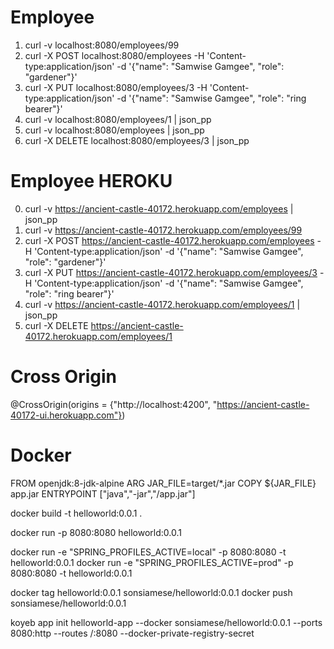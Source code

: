 # Employee
1. curl -v localhost:8080/employees/99
2. curl -X POST localhost:8080/employees -H 'Content-type:application/json' -d '{"name": "Samwise Gamgee", "role": "gardener"}'
3. curl -X PUT localhost:8080/employees/3 -H 'Content-type:application/json' -d '{"name": "Samwise Gamgee", "role": "ring bearer"}'
4. curl -v localhost:8080/employees/1 | json_pp
5. curl -v localhost:8080/employees | json_pp
6. curl -X DELETE localhost:8080/employees/3 | json_pp

# Employee HEROKU
0. curl -v https://ancient-castle-40172.herokuapp.com/employees | json_pp
1. curl -v https://ancient-castle-40172.herokuapp.com/employees/99
2. curl -X POST https://ancient-castle-40172.herokuapp.com/employees -H 'Content-type:application/json' -d '{"name": "Samwise Gamgee", "role": "gardener"}'
3. curl -X PUT https://ancient-castle-40172.herokuapp.com/employees/3 -H 'Content-type:application/json' -d '{"name": "Samwise Gamgee", "role": "ring bearer"}'
4. curl -v https://ancient-castle-40172.herokuapp.com/employees/1 | json_pp
5. curl -X DELETE https://ancient-castle-40172.herokuapp.com/employees/1

# Cross Origin
@CrossOrigin(origins = {"http://localhost:4200", "https://ancient-castle-40172-ui.herokuapp.com"})

# Docker
FROM openjdk:8-jdk-alpine
ARG JAR_FILE=target/*.jar
COPY ${JAR_FILE} app.jar
ENTRYPOINT ["java","-jar","/app.jar"]

docker build -t helloworld:0.0.1 .

docker run -p 8080:8080 helloworld:0.0.1

docker run -e "SPRING_PROFILES_ACTIVE=local" -p 8080:8080 -t helloworld:0.0.1
docker run -e "SPRING_PROFILES_ACTIVE=prod" -p 8080:8080 -t helloworld:0.0.1

docker tag helloworld:0.0.1 sonsiamese/helloworld:0.0.1
docker push sonsiamese/helloworld:0.0.1

koyeb app init helloworld-app --docker sonsiamese/helloworld:0.0.1 --ports 8080:http --routes /:8080 --docker-private-registry-secret 